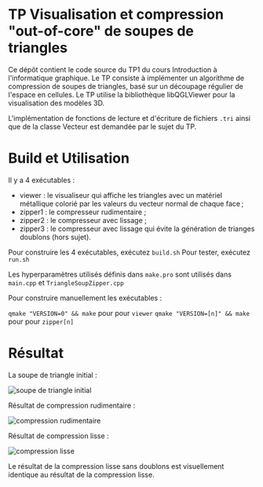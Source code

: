 # TP Visualisation et compression "out-of-core" de soupes de triangles

Ce dépôt contient le code source du TP1 du cours Introduction à l'informatique graphique. Le TP consiste à implémenter un algorithme de compression de soupes de triangles, basé sur un découpage régulier de l'espace en cellules. Le TP utilise la bibliothèque libQGLViewer pour la visualisation des modèles 3D.

L'implémentation de fonctions de lecture et d'écriture de fichiers `.tri` ainsi que de la classe Vecteur est demandée par le sujet du TP.

# Build et Utilisation

Il y a 4 exécutables :

- viewer : le visualiseur qui affiche les triangles avec un matériel métallique colorié par les valeurs du vecteur normal de chaque face ;
- zipper1 : le compresseur rudimentaire ;
- zipper2 : le compresseur avec lissage ;
- zipper3 : le compresseur avec lissage qui évite la génération de trianges doublons (hors sujet).

Pour construire les 4 exécutables, exécutez `build.sh`
Pour tester, exécutez `run.sh`

Les hyperparamètres utilisés définis dans `make.pro` sont utilisés dans `main.cpp` et `TriangleSoupZipper.cpp`

Pour construire manuellement les exécutables :

`qmake "VERSION=0" && make` pour pour `viewer`
`qmake "VERSION=[n]" && make` pour pour `zipper[n]`

# Résultat

La soupe de triangle initial :

![soupe de triangle initial](https://github.com/mySpecialUsername/triangle-soup/blob/main/images/initial.png)

Résultat de compression rudimentaire :

![compression rudimentaire](https://github.com/mySpecialUsername/triangle-soup/blob/main/images/zip_rough.png)

Résultat de compression lisse :

![compression lisse](https://github.com/mySpecialUsername/triangle-soup/blob/main/images/zip_smooth.png)

Le résultat de la compression lisse sans doublons est visuellement identique au résultat de la compression lisse.
